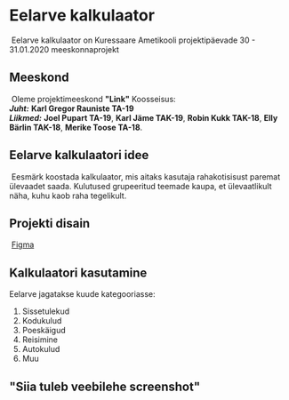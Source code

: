 # Eelarve kalkulaator
​
Eelarve kalkulaator on Kuressaare Ametikooli projektipäevade 30 - 31.01.2020 meeskonnaprojekt
​
## Meeskond
​
Oleme projektimeeskond **"Link"** Koosseisus:  
**_Juht:_**    **Karl Gregor Rauniste TA-19**  
**_Liikmed:_**  **Joel Pupart TA-19**,
            **Karl Jäme TAK-19**,
            **Robin Kukk TAK-18**,
            **Elly Bärlin TAK-18**,
            **Merike Toose TA-18**.
​
## Eelarve kalkulaatori idee
​
Eesmärk koostada kalkulaator, mis aitaks kasutaja rahakotisisust paremat ülevaadet saada.   Kulutused grupeeritud teemade kaupa, et ülevaatlikult näha, kuhu kaob raha tegelikult.
​
## Projekti disain
​
[Figma](https://www.figma.com/proto/E79EiKySk5JltDVhHs77D6/projectv3?node-id=27%3A12&scaling=scale-down)
​
## Kalkulaatori kasutamine
Eelarve jagatakse kuude kategooriasse:
1. Sissetulekud
2. Kodukulud
3. Poeskäigud
4. Reisimine
5. Autokulud
6. Muu

## "Siia tuleb veebilehe screenshot"
